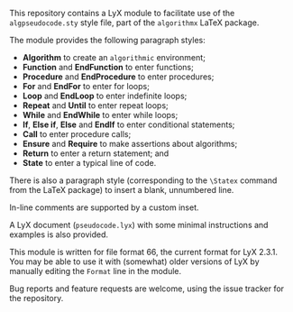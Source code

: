 This repository contains a LyX module to facilitate use of the `algpseudocode.sty` style file, part of the `algorithmx` LaTeX package.

The module provides the following paragraph styles:

* __Algorithm__ to create an `algorithmic` environment;
* __Function__ and __EndFunction__ to enter functions;
* __Procedure__ and __EndProcedure__ to enter procedures;
* __For__ and __EndFor__ to enter for loops;
* __Loop__ and __EndLoop__ to enter indefinite loops;
* __Repeat__ and __Until__ to enter repeat loops;
* __While__ and __EndWhile__ to enter while loops;
* __If__, __Else if__, __Else__ and __EndIf__ to enter conditional statements;
* __Call__ to enter procedure calls;
* __Ensure__ and __Require__ to make assertions about algorithms;
* __Return__ to enter a return statement; and
* __State__ to enter a typical line of code.

There is also a paragraph style (corresponding to the `\Statex` command from the LaTeX package) to insert a blank, unnumbered line.

In-line comments are supported by a custom inset.

A LyX document (`pseudocode.lyx`) with some minimal instructions and examples is also provided.

This module is written for file format 66, the current format for LyX 2.3.1. You may be able to use it with (somewhat) older versions of LyX by manually editing the `Format` line in the module.

Bug reports and feature requests are welcome, using the issue tracker for the repository.

